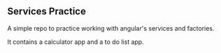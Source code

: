 ## Services Practice

A simple repo to practice working with angular's services and factories.  

It contains a calculator app and a to do list app.

